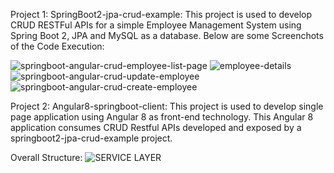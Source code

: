 Project 1: SpringBoot2-jpa-crud-example: This project is used to develop CRUD RESTFul APIs for a simple Employee Management System using Spring Boot 2, JPA and MySQL as a database.
Below are some Screenchots of the Code Execution:

![springboot-angular-crud-employee-list-page](https://github.com/user-attachments/assets/11949d02-705c-4264-894b-ffb329cf1c0d)
![employee-details](https://github.com/user-attachments/assets/27258695-4cc1-4c8a-9c8d-1478471b8ee4)
![springboot-angular-crud-update-employee](https://github.com/user-attachments/assets/5a0b6bea-82cf-4404-8787-26f059850165)
![springboot-angular-crud-create-employee](https://github.com/user-attachments/assets/bbf92af9-360e-4815-835e-86debdcb2e74)

Project 2: Angular8-springboot-client: This project is used to develop single page application using Angular 8 as front-end technology. This Angular 8 application consumes CRUD Restful APIs developed and exposed by a springboot2-jpa-crud-example project.

Overall Structure:
![SERVICE LAYER](https://github.com/user-attachments/assets/8f39771d-47e0-4f9d-a01f-f3feee723b3d)

